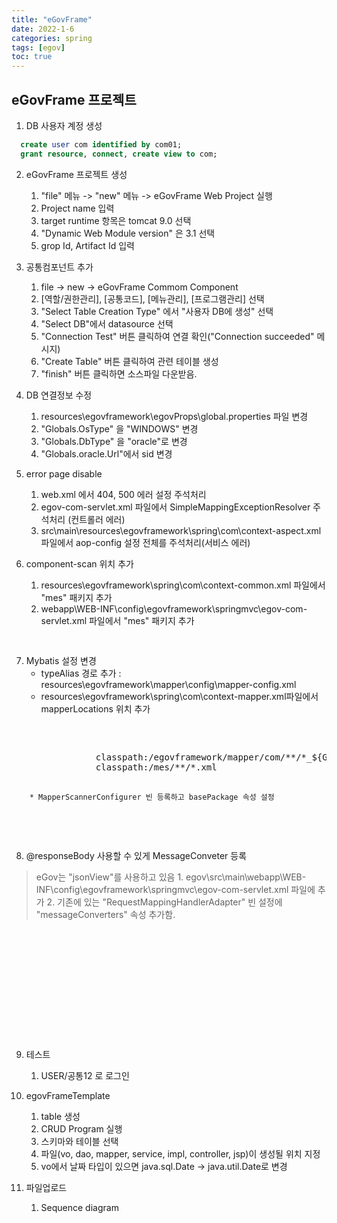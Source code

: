 ```yaml
---
title: "eGovFrame"
date: 2022-1-6
categories: spring  
tags: [egov]
toc: true
---
```


## eGovFrame 프로젝트 
1. DB 사용자 계정 생성
```sql
  create user com identified by com01;
  grant resource, connect, create view to com;
```
2. eGovFrame 프로젝트 생성
    1. "file" 메뉴 -> "new" 메뉴 -> eGovFrame Web Project 실행
    2. Project name 입력
    3. target runtime 항목은 tomcat 9.0 선택
    4. "Dynamic Web Module version" 은 3.1 선택
    5. grop Id, Artifact Id 입력

3. 공통컴포넌트 추가
    1. file -> new -> eGovFrame Commom Component
    2. [역할/권한관리], [공통코드], [메뉴관리], [프로그램관리] 선택
    3. "Select Table Creation Type" 에서 "사용자 DB에 생성" 선택
    4. "Select DB"에서 datasource 선택
    5. "Connection Test" 버튼 클릭하여 연결 확인("Connection succeeded" 메시지)
    6. "Create Table" 버튼 클릭하여 관련 테이블 생성
    7. "finish" 버튼 클릭하면 소스파일 다운받음.

4. DB 연결정보 수정
    1. resources\egovframework\egovProps\global.properties 파일 변경
    1. "Globals.OsType" 을 "WINDOWS" 변경
    2. "Globals.DbType" 을 "oracle"로 변경
    2. "Globals.oracle.Url"에서 sid  변경

5. error page disable
    1. web.xml 에서 404, 500 에러 설정 주석처리
    2. egov-com-servlet.xml 파일에서 SimpleMappingExceptionResolver 주석처리 (컨트롤러 에러)
    3. src\main\resources\egovframework\spring\com\context-aspect.xml 파일에서 aop-config 설정 전체를 주석처리(서비스 에러)

6. component-scan 위치 추가
    1. resources\egovframework\spring\com\context-common.xml 파일에서 "mes" 패키지 추가
    2. webapp\WEB-INF\config\egovframework\springmvc\egov-com-servlet.xml 파일에서 "mes" 패키지 추가  

<pre>
  <context:component-scan base-package="egovframework mes">
</pre>

7. Mybatis 설정 변경
    * typeAlias 경로 추가 : resources\egovframework\mapper\config\mapper-config.xml
    * resources\egovframework\spring\com\context-mapper.xml파일에서 mapperLocations 위치 추가 
<pre>
  <package name="mes"/> 
</pre>
<pre>
      <list>
				<value>classpath:/egovframework/mapper/com/**/*_${Globals.DbType}.xml</value>
				<value>classpath:/mes/**/*.xml</value>
			</list>
</pre>
        * MapperScannerConfigurer 빈 등록하고 basePackage 속성 설정
<pre>
      <bean class="org.mybatis.spring.mapper.MapperScannerConfigurer">
        <property name="basePackage" value="mes.**.dao" />
      </bean>
</pre>

8. @responseBody 사용할 수 있게 MessageConveter 등록
> eGov는 "jsonView"를 사용하고 있음
    1. egov\src\main\webapp\WEB-INF\config\egovframework\springmvc\egov-com-servlet.xml 파일에 추가
    2. 기존에 있는 "RequestMappingHandlerAdapter" 빈 설정에 "messageConverters" 속성 추가함.

<pre>
	<bean class="org.springframework.web.servlet.mvc.method.annotation.RequestMappingHandlerAdapter">
		<property name="webBindingInitializer">
			<bean class="egovframework.com.cmm.web.EgovBindingInitializer" />
		</property>
		<property name="messageConverters">
	        <list>
	            <bean class="org.springframework.http.converter.json.MappingJackson2HttpMessageConverter" />
	            <bean class="org.springframework.http.converter.xml.Jaxb2RootElementHttpMessageConverter" />
	        </list>
    	</property>
	</bean>
</pre>

9. 테스트
    1. USER/공통12 로 로그인

10. egovFrameTemplate
    1. table 생성
    2. CRUD Program 실행
    3. 스키마와 테이블 선택
    4. 파일(vo, dao, mapper, service, impl, controller, jsp)이 생성될 위치 지정
    5. vo에서 날짜 타입이 있으면 java.sql.Date -> java.util.Date로 변경

12. 파일업로드
    1. Sequence diagram
